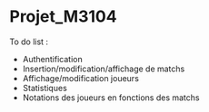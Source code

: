 # Projet_M3104

To do list :

- Authentification
- Insertion/modification/affichage de matchs
- Affichage/modification joueurs
- Statistiques
- Notations des joueurs en fonctions des matchs

